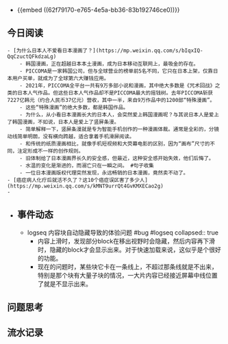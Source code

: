 - {{embed ((62f79170-e765-4e5a-bb36-83b192746ce0))}}
## 今日阅读
	- [为什么日本人不爱看日本漫画了？](https://mp.weixin.qq.com/s/bIqxIQ-QqCzuctQFkdzaLg)
		- 韩国漫画，正在超越日本本土漫画，成为日本移动互联网上，最吸金的存在。
		- PICCOMA是一家韩国公司，但与全球营业的榜单前5名不同，它只在日本上架，仅靠日本用户买单，就成为了全球第六大赚钱应用。
		- 2021年，PICCOMA全平台一共有9万多部小说和漫画，其中绝大多数是《咒术回战》之类的日本人气作品。但这些日本人气作品却不是PICCOMA最大的摇钱树。去年PICCOMA斩获7227亿韩元（约合人民币37亿元）营收，其中一半，来自9万作品中的1200部“特殊漫画”。
		- 这些“特殊漫画”的绝大多数，都是韩国作品。
		- 为什么，从小看日本漫画长大的日本人，会突然爱上韩国漫画呢？与其说日本人是爱上了韩国漫画，不如说，日本人是爱上了竖屏条漫。
		- 简单解释一下，竖屏条漫就是专为智能手机创作的一种漫画体裁。通常是全彩的，分镜动线简单明朗，没有横向跨越，适合拿着手机滑屏阅读。
		- 和传统的纸质漫画相比，就像手机短视频和大荧幕电影的区别，因为“画布”尺寸的不同，注定形成不一样的创作规则。
		- 旧体制给了日本漫画界长久的安全感，但最近，这种安全感开始失效，他们后悔了。
		- 水温的变化是渐进的，而溺亡只在一瞬之间。 #句子收集
		- 一位日本漫画版权代理突然发现，永远畅销的日本漫画，竟然卖不动了。
	- [癌症病人化疗后就活不久了？这10个癌症误区害了多少人](https://mp.weixin.qq.com/s/kMNT9urrQt4GvKMXECao2g)
	-
- ## 事件动态
	- logseq 内容块自动隐藏导致的体验问题 #bug #logseq
	  collapsed:: true
		- 内容上滑时，发现部分block在移出视野时会隐藏，然后内容再下滑时，隐藏的block才会显示出来。对于快速加载来说，这似乎是个很好的功能。
		- 现在的问题时，某些块它卡在一条线上，不超过那条线就是不出来，特别是那个块有大量子块的情况，一大片内容已经接近屏幕中线位置了就是不显示出来。
## 问题思考
## 流水记录